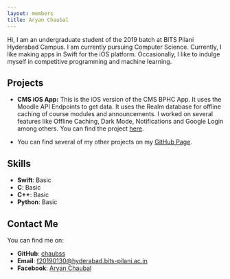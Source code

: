 ```yaml
---
layout: members
title: Aryan Chaubal
---
```


Hi, I am an undergraduate student of the 2019 batch at BITS Pilani Hyderabad Campus. I am currently pursuing Computer Science. Currently, I like making apps in Swift for the iOS platform. Occasionally, I like to indulge myself in competitive programming and machine learning.


## Projects

* __CMS iOS App:__ This is the iOS version of the CMS BPHC App. It uses the Moodle API Endpoints to get data. It uses the Realm database for offline caching of course modules and announcements. I worked on several features like Offline Caching, Dark Mode, Notifications and Google Login among others. You can find the project [here](https://github.com/crux-bphc/CMS-iOS).

* You can find several of my other projects on my [GitHub Page](https://github.com/chaubss?tab=repositories).


## Skills

* __Swift__: Basic
* __C__: Basic
* __C++__: Basic
* __Python__: Basic

## Contact Me

You can find me on:

* __GitHub__: [chaubss](https://github.com/chaubss)
* __Email__: [f20190130@hyderabad.bits-pilani.ac.in](mailto:f20190130@hyderabad.bits-pilani.ac.in)
* __Facebook__: [Aryan Chaubal](https://www.facebook.com/aryan.chaubal.5872)

